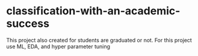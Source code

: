# classification-with-an-academic-success
This project also created for students are graduated or not. For this project use ML, EDA, and hyper parameter tuning
